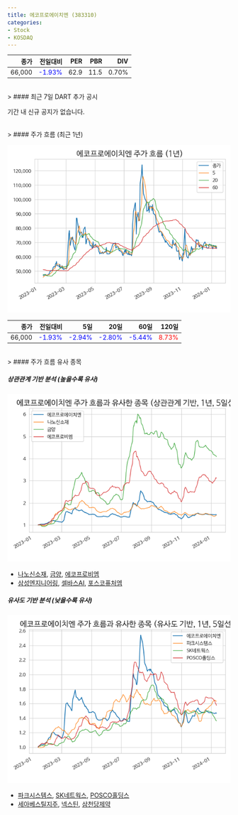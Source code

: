```yaml
---
title: 에코프로에이치엔 (383310)
categories:
- Stock
- KOSDAQ
---
```


|종가|전일대비|PER|PBR|DIV|
|---:|-------:|--:|--:|--:|
|66,000|<span style="color: blue">-1.93%</span>|62.9|11.5|0.70%|

<!-- more -->

<br>
> #### 최근 7일 DART 추가 공시

기간 내 신규 공지가 없습니다.

<br>
> #### 주가 흐름 (최근 1년)

![383310](/assets/images/stock/383310.png)

|종가|전일대비|5일|20일|60일|120일|
|---:|-------:|--:|---:|---:|----:|
|66,000|<span style="color: blue">-1.93%</span>|<span style="color: blue">-2.94%</span>|<span style="color: blue">-2.80%</span>|<span style="color: blue">-5.44%</span>|<span style="color: red">8.73%</span>|

<br>
> #### 주가 흐름 유사 종목

##### 상관관계 기반 분석 (높을수록 유사)
![383310](/assets/images/stock/383310_corr.png)
- [나노신소재](/121600/), [금양](/001570/), [에코프로비엠](/247540/)
- [삼성엔지니어링](/028050/), [셀바스AI](/108860/), [포스코퓨처엠](/003670/)

##### 유사도 기반 분석 (낮을수록 유사)
![383310](/assets/images/stock/383310_sim.png)
- [파크시스템스](/140860/), [SK네트웍스](/001740/), [POSCO홀딩스](/005490/)
- [세아베스틸지주](/001430/), [넥스틴](/348210/), [삼천당제약](/000250/)